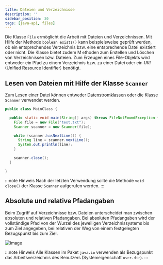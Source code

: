 ```yaml
---
title: Dateien und Verzeichnisse
description: ''
sidebar_position: 30
tags: [java-api, files]
---
```


Die Klasse `File` ermöglicht die Arbeit mit Dateien und Verzeichnissen. Mit Hilfe der Methode `boolean exists()` kann beispielsweise geprüft werden, ob ein entsprechendes Verzeichnis bzw. eine entsprechende Datei existiert oder nicht. Die Klasse bietet zudem M
ethoden zum Erstellen und Löschen von Verzeichnissen bzw. Dateien. Zum Erzeugen eines File-Objekts wird entweder ein Pfad zu einem Verzeichnis bzw. zu einer Datei oder ein _URI_ (Unified Resource Identifier) benötigt.

## Lesen von Dateien mit Hilfe der Klasse `Scanner`
Zum Lesen einer Datei können entweder [Datenstromklassen](../io-streams.md) oder die Klasse `Scanner` verwendet werden.

```java title="MainClass.java" showLineNumbers
public class MainClass {

  public static void main(String[] args) throws FileNotFoundException {
    File file = new File("text.txt");
    Scanner scanner = new Scanner(file);

    while (scanner.hasNextLine()) {
      String line = scanner.nextLine();
      System.out.println(line);
    }

    scanner.close();
  }

}
```

:::note Hinweis
Nach der letzten Verwendung sollte die Methode `void close()` der Klasse `Scanner` aufgerufen werden.
:::

## Absolute und relative Pfadangaben
Beim Zugriff auf Verzeichnisse bzw. Dateien unterscheidet man zwischen absoluten und relativen Pfadangaben. Bei absoluten Pfadangaben wird der vollständige Pfad von der Wurzel des jeweiligen Verzeichnissystems bis zum Ziel angegeben, bei relativen der Weg von 
einem festgelegten Bezugspunkt bis zum Ziel.

![image](https://user-images.githubusercontent.com/47243617/209096722-dce8f11a-851b-4535-af37-0b987929c2e3.png)

:::note Hinweis
Alle Klassen im Paket `java.io` verwenden als Bezugspunkt das Arbeitsverzeichnis des Benutzers (Systemeigenschaft `user.dir`).
:::
